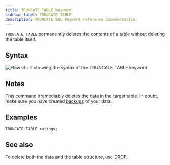 ```yaml
---
title: TRUNCATE TABLE keyword
sidebar_label: TRUNCATE TABLE
description: TRUNCATE SQL keyword reference documentation.
---
```


`TRUNCATE TABLE` permanently deletes the contents of a table without
deleting the table itself.

## Syntax

![Flow chart showing the syntax of the TRUNCATE TABLE keyword](/img/docs/diagrams/truncateTable.svg)

## Notes

This command irremediably deletes the data in the target table. In doubt, make
sure you have created [backups](/docs/reference/sql/backup/) of your data.

## Examples

```questdb-sql
TRUNCATE TABLE ratings;
```

## See also

To delete both the data and the table structure, use
[DROP](/docs/reference/sql/drop/).

